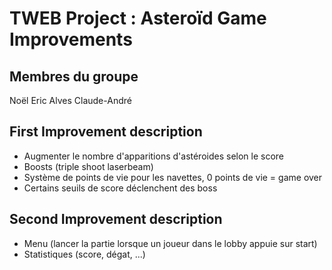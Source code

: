 # TWEB Project : Asteroïd Game Improvements

## Membres du groupe

Noël Eric
Alves Claude-André

## First Improvement description 

- Augmenter le nombre d'apparitions d'astéroides selon le score
- Boosts (triple shoot laserbeam)
- Système de points de vie pour les navettes, 0 points de vie = game over
- Certains seuils de score déclenchent des boss

## Second Improvement description

- Menu (lancer la partie lorsque un joueur dans le lobby appuie sur start)
- Statistiques (score, dégat, ...)
